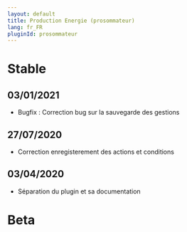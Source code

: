 ```yaml
---
layout: default
title: Production Energie (prosommateur)
lang: fr_FR
pluginId: prosommateur
---
```


# Stable
## 03/01/2021
* Bugfix : Correction bug sur la sauvegarde des gestions
## 27/07/2020
* Correction enregisterement des actions et conditions

## 03/04/2020
* Séparation du plugin et sa documentation

# Beta

